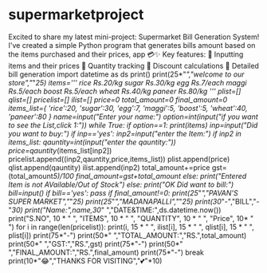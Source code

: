 # supermarketproject
 Excited to share my latest mini-project: Supermarket Bill Generation System!  I've created a simple Python program that generates bills amount based on the items purchased and their prices, app 💳✨ Key features: 📝 Inputting items and their prices 🔢 Quantity tracking 💸 Discount calculations 📄 Detailed bill generation
 import datetime as ds
print()
print(25*"*","welcome to our store","*"*25)
items='''
rice    Rs.20/kg
sugar   Rs.30/kg
egg     Rs.7/each
maggi   Rs.5/each
boost   Rs.5/each
wheat   Rs.40/kg
paneer  Rs.80/kg
'''
plist=[]
qlist=[]
pricelist=[]
ilist=[]
price=0
total_amount=0
final_amount=0
items_list={
    'rice':20,
    'sugar':30,
    'egg':7,
    'maggi':5,
    'boost':5,
    'wheat':40,
    'paneer':80
}
name=input("Enter your name:")
option=int(input("if you want to see the List,click 1:"))
while True:
    if option==1:
        print(items)
        inp=input("Did you want to buy:")
        if inp=='yes':
            inp2=input("enter the Item:")
            if inp2 in items_list:
                qauntity=int(input("enter the qauntity:"))
                price=qauntity*(items_list[inp2])
                pricelist.append((inp2,qauntity,price,items_list))
                plist.append(price)
                qlist.append(qauntity)
                ilist.append(inp2)
                total_amount+=price
                gst=(total_amount*5)/100
                final_amount=gst+total_amount
            else:
                print("Entered Item is not AVailable/Out of Stock")
        else:
            print("OK Did want to bill:")
            bill=input()
            if bill=='yes':
                pass
                if final_amount!=0:
                    print(25*"*","PAVAN'S SUPER MARKET","*"*25)
                    print(25*"*","MADANAPALLI","*"*25)
                    print(30*"-","BILL","-"*30)
                    print("Name:",name,30*" ","DATE&TIME:",ds.datetime.now())
                    print("S.NO", 10 * " ", "ITEMS", 10 * " ", "QUANTITY", 10 * " ", "Price", 10* " ")
                    for i in range(len(pricelist)):
                        print(i, 15 * " ", ilist[i], 15 * " ", qlist[i], 15 * " ", plist[i])
                    print(75*"-")
                    print(50*" ","TOTAL_AMOUNT:","RS.",total_amount)
                    print(50*" ","GST:","RS.",gst)
                    print(75*"-")
                    print(50*" ","FINAL_AMOUNT:","RS.",final_amount)
                    print(75*"-")
            break
print(10*"😂","THANKS FOR VISITING","💕"*10)
            
                
